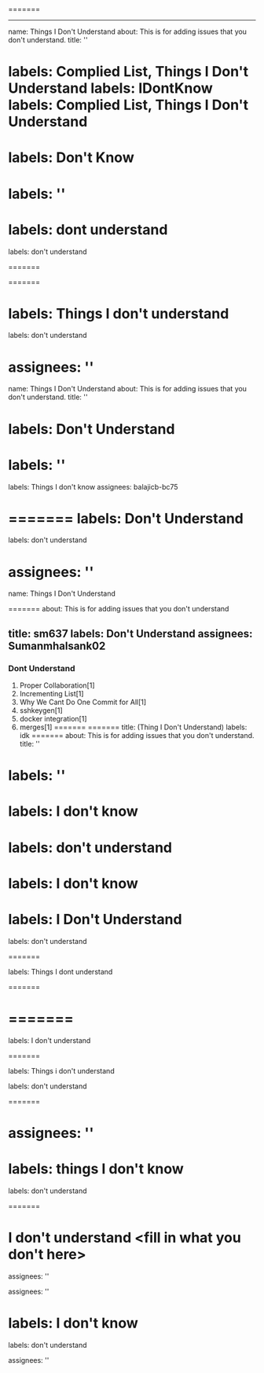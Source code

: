 
=======

---

name: Things I Don't Understand
about: This is for adding issues that you don't understand.
title: ''

labels: Complied List, Things I Don't Understand
labels: IDontKnow
labels: Complied List, Things I Don't Understand
=======

labels: Don't Know
=======


labels: ''
=======
labels: dont understand
=======
labels: don't understand

=======

=======

labels: Things I don't understand
=======
labels: don't understand


assignees: ''
=======

name: Things I Don't Understand
about: This is for adding issues that you don't understand.
title: ''

labels: Don't Understand
=======

labels: ''
=======

labels: Things I don't know
assignees: balajicb-bc75

=======
labels: Don't Understand
=======
labels: don't understand


assignees: ''
=======
name: Things I Don't Understand


=======
about: This is for adding issues that you don't understand

title: sm637
labels: Don't Understand
assignees: Sumanmhalsank02
---

### Dont Understand
1. Proper Collaboration[1]
2. Incrementing List[1]
3. Why We Cant Do One Commit for All[1]
4. sshkeygen[1]
5. docker integration[1]
6. merges[1]
=======
=======
title: (Thing I Don't Understand)
labels: idk
=======
about: This is for adding issues that you don't understand.
title: ''

labels: ''
=======


labels: I don't know
=======
labels: don't understand
=======

labels: I don't know
=======


labels: I Don't Understand
=======
labels: don't understand

=======



labels: Things I dont understand


=======

=======
=======


labels: I don't understand

=======

labels: Things i don't understand

labels: don't understand

=======



assignees: ''
=======


labels: things I don't know
=======



labels: don't understand


=======


I don't understand <fill in what you don't here>
=======
assignees: ''


assignees: ''


labels: I don't know
=======
labels: don't understand

assignees: ''

